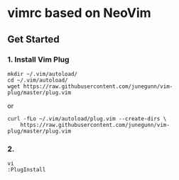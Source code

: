 # vimrc based on NeoVim

## Get Started

### 1. Install Vim Plug

```shell
mkdir ~/.vim/autoload/
cd ~/.vim/autoload/
wget https://raw.githubusercontent.com/junegunn/vim-plug/master/plug.vim
```

or

```shell
curl -fLo ~/.vim/autoload/plug.vim --create-dirs \
    https://raw.githubusercontent.com/junegunn/vim-plug/master/plug.vim
```

### 2. 

```shell
vi
:PlugInstall
```

